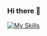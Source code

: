 ### Hi there 👋

<!--
**muhamed-droid/muhamed-droid** is a ✨ _special_ ✨ repository because its `README.md` (this file) appears on your GitHub profile.

Here are some ideas to get you started:

- 🔭 I’m currently working on ...
- 🌱 I’m currently learning ...
- 👯 I’m looking to collaborate on ...
- 🤔 I’m looking for help with ...
- 💬 Ask me about ...
- 📫 How to reach me: ...
- 😄 Pronouns: ...
- ⚡ Fun fact: ...
-->

[![My Skills](https://skills.thijs.gg/icons?i=c,cpp,cs,java,javascript,python,html,css,react,dotnet,nodejs,mysql,git,kubernetes,docker,digitalocean&theme=dark)](https://skills.thijs.gg)
